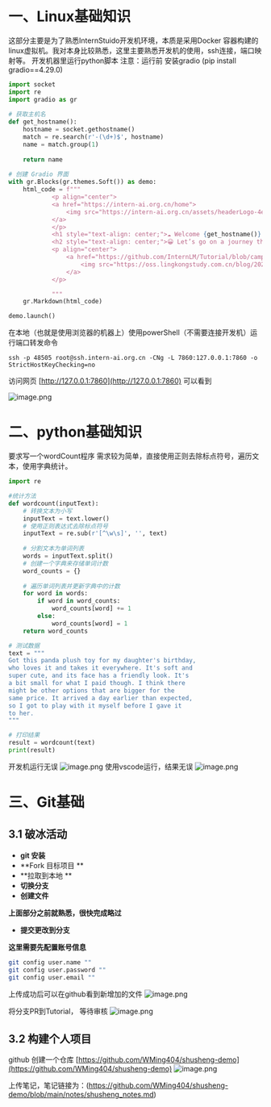 # 一、Linux基础知识
这部分主要是为了熟悉InternStuido开发机环境，本质是采用Docker 容器构建的linux虚拟机。我对本身比较熟悉，这里主要熟悉开发机的使用，ssh连接，端口映射等。
开发机器里运行python脚本
注意：运行前 安装gradio (pip install gradio==4.29.0)
```python
import socket
import re
import gradio as gr
 
# 获取主机名
def get_hostname():
    hostname = socket.gethostname()
    match = re.search(r'-(\d+)$', hostname)
    name = match.group(1)
    
    return name
 
# 创建 Gradio 界面
with gr.Blocks(gr.themes.Soft()) as demo:
    html_code = f"""
            <p align="center">
            <a href="https://intern-ai.org.cn/home">
                <img src="https://intern-ai.org.cn/assets/headerLogo-4ea34f23.svg" alt="Logo" width="20%" style="border-radius: 5px;">
            </a>
            </p>
            <h1 style="text-align: center;">☁️ Welcome {get_hostname()} user, welcome to the ShuSheng LLM Practical Camp Course!</h1>
            <h2 style="text-align: center;">😀 Let’s go on a journey through ShuSheng Island together.</h2>
            <p align="center">
                <a href="https://github.com/InternLM/Tutorial/blob/camp3">
                    <img src="https://oss.lingkongstudy.com.cn/blog/202406301604074.jpg" alt="Logo" width="20%" style="border-radius: 5px;">
                </a>
            </p>

            """
    gr.Markdown(html_code)

demo.launch()
```

在本地（也就是使用浏览器的机器上）使用powerShell（不需要连接开发机）运行端口转发命令
```shell
ssh -p 48505 root@ssh.intern-ai.org.cn -CNg -L 7860:127.0.0.1:7860 -o StrictHostKeyChecking=no
```

访问网页  [http://127.0.0.1:7860](http://127.0.0.1:7860) 可以看到

![image.png](https://cdn.nlark.com/yuque/0/2024/png/25427778/1720600695854-068bd405-3a6d-49d3-b2de-6e83a847f26f.png#averageHue=%23ecf2f8&clientId=u1baac856-e803-4&from=paste&height=897&id=uea631c92&originHeight=1345&originWidth=2110&originalType=binary&ratio=1.5&rotation=0&showTitle=false&size=593452&status=done&style=none&taskId=ufb6ce727-b361-4f9e-817a-51c35a9306a&title=&width=1406.6666666666667)

# 二、python基础知识
要求写一个wordCount程序
需求较为简单，直接使用正则去除标点符号，遍历文本，使用字典统计。
```python
import re

#统计方法
def wordcount(inputText):
    # 转换文本为小写
    inputText = text.lower()
    # 使用正则表达式去除标点符号
    inputText = re.sub(r'[^\w\s]', '', text)
    
    # 分割文本为单词列表
    words = inputText.split()
    # 创建一个字典来存储单词计数
    word_counts = {}
    
    # 遍历单词列表并更新字典中的计数
    for word in words:
        if word in word_counts:
            word_counts[word] += 1
        else:
            word_counts[word] = 1
    return word_counts

# 测试数据
text = """
Got this panda plush toy for my daughter's birthday,
who loves it and takes it everywhere. It's soft and
super cute, and its face has a friendly look. It's
a bit small for what I paid though. I think there
might be other options that are bigger for the
same price. It arrived a day earlier than expected,
so I got to play with it myself before I gave it
to her.
"""

# 打印结果
result = wordcount(text)
print(result)
```
开发机运行无误
![image.png](https://cdn.nlark.com/yuque/0/2024/png/25427778/1721010622402-27300364-b3ed-4faf-903e-7a3ac9adb45d.png#averageHue=%23fbf9f7&clientId=u44ef13df-0f5b-4&from=paste&height=126&id=u6c4aaa2c&originHeight=189&originWidth=1338&originalType=binary&ratio=1.5&rotation=0&showTitle=false&size=41375&status=done&style=none&taskId=ua5252041-f678-432b-b069-a8523129b10&title=&width=892)
使用vscode运行，结果无误
![image.png](https://cdn.nlark.com/yuque/0/2024/png/25427778/1721010997027-35822402-7b88-46dc-aec6-113e21a46d0b.png#averageHue=%231e1e1e&clientId=u44ef13df-0f5b-4&from=paste&height=761&id=ude015db8&originHeight=1141&originWidth=2128&originalType=binary&ratio=1.5&rotation=0&showTitle=false&size=177567&status=done&style=none&taskId=u7f96891b-97eb-48ca-803a-13c7f202e1a&title=&width=1418.6666666666667)
# 三、Git基础
## 3.1 破冰活动

- **git 安装**
- **Fork 目标项目 **
- **拉取到本地 **
- **切换分支**
- **创建文件**

**上面部分之前就熟悉，很快完成略过**

- **提交更改到分支**

**这里需要先配置账号信息**
```bash
git config user.name ""
git config user.password ""
git config user.email ""

```
上传成功后可以在github看到新增加的文件
![image.png](https://cdn.nlark.com/yuque/0/2024/png/25427778/1721017777608-07d40666-df21-4529-b3c3-3cb12c4eb177.png#averageHue=%23d1ad7d&clientId=u44ef13df-0f5b-4&from=paste&height=581&id=u5ce4a9db&originHeight=871&originWidth=2380&originalType=binary&ratio=1.5&rotation=0&showTitle=false&size=214356&status=done&style=none&taskId=u889f2f26-5721-4986-934f-877a2c42d8a&title=&width=1586.6666666666667)

将分支PR到Tutorial，  等待审核
![image.png](https://cdn.nlark.com/yuque/0/2024/png/25427778/1721018782175-d4a0f9f1-a4ec-4c96-b33c-ff327841b115.png#averageHue=%23c5b182&clientId=u44ef13df-0f5b-4&from=paste&height=831&id=ka3TL&originHeight=1246&originWidth=1722&originalType=binary&ratio=1.5&rotation=0&showTitle=false&size=221965&status=done&style=none&taskId=u5f5641cb-89bd-4b6e-8dc4-28a2c2fc1df&title=&width=1148)

## 3.2 构建个人项目
github 创建一个仓库 [https://github.com/WMing404/shusheng-demo](https://github.com/WMing404/shusheng-demo)
![image.png](https://cdn.nlark.com/yuque/0/2024/png/25427778/1721019897733-0fbc17d9-2ed7-402d-8b2f-2ecdf52de00c.png#averageHue=%23ccab80&clientId=u44ef13df-0f5b-4&from=paste&height=745&id=u44fa5275&originHeight=1117&originWidth=2193&originalType=binary&ratio=1.5&rotation=0&showTitle=false&size=214125&status=done&style=none&taskId=ub0002faf-5cfa-41f5-8278-217062d18e9&title=&width=1462)

上传笔记，笔记链接为：(https://github.com/WMing404/shusheng-demo/blob/main/notes/shusheng_notes.md)


